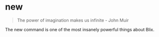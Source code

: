 # new
> The power of imagination makes us infinite - John Muir

The new command is one of the most insanely powerful things about Blix.  

